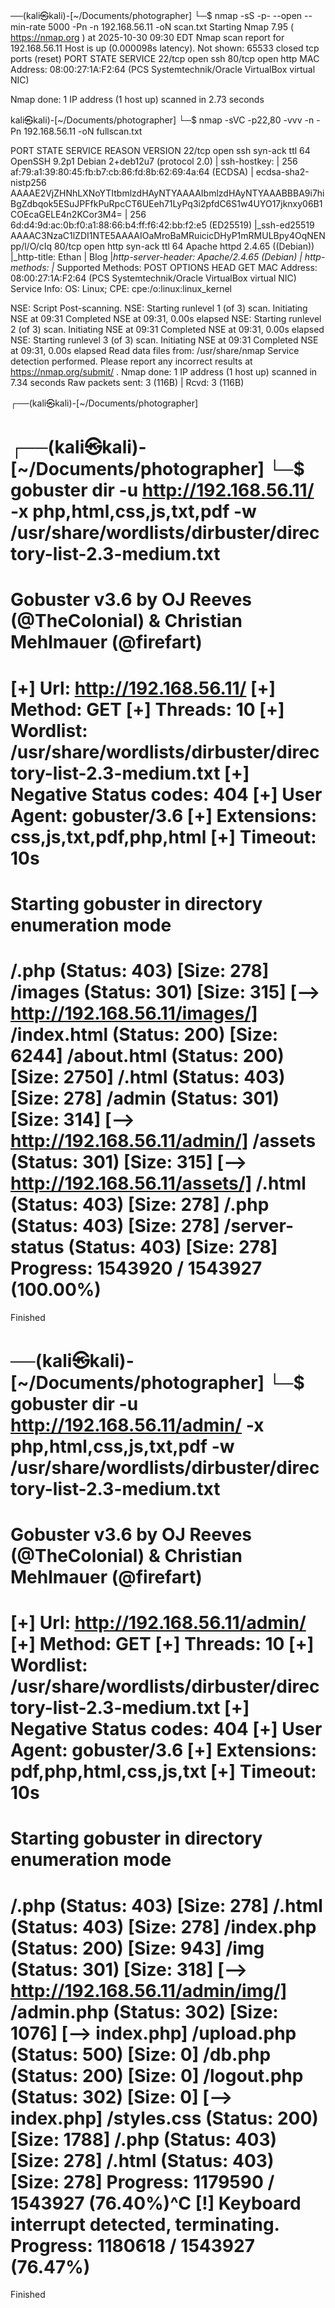 ──(kali㉿kali)-[~/Documents/photographer]
└─$ nmap -sS -p- --open --min-rate 5000 -Pn -n 192.168.56.11 -oN scan.txt
Starting Nmap 7.95 ( https://nmap.org ) at 2025-10-30 09:30 EDT
Nmap scan report for 192.168.56.11
Host is up (0.000098s latency).
Not shown: 65533 closed tcp ports (reset)
PORT   STATE SERVICE
22/tcp open  ssh
80/tcp open  http
MAC Address: 08:00:27:1A:F2:64 (PCS Systemtechnik/Oracle VirtualBox virtual NIC)

Nmap done: 1 IP address (1 host up) scanned in 2.73 seconds





kali㉿kali)-[~/Documents/photographer]
└─$ nmap -sVC -p22,80 -vvv -n -Pn 192.168.56.11 -oN fullscan.txt   


PORT   STATE SERVICE REASON         VERSION
22/tcp open  ssh     syn-ack ttl 64 OpenSSH 9.2p1 Debian 2+deb12u7 (protocol 2.0)
| ssh-hostkey: 
|   256 af:79:a1:39:80:45:fb:b7:cb:86:fd:8b:62:69:4a:64 (ECDSA)
| ecdsa-sha2-nistp256 AAAAE2VjZHNhLXNoYTItbmlzdHAyNTYAAAAIbmlzdHAyNTYAAABBBA9i7hiBgZdbqok5ESuJPFfkPuRpcCT6UEeh71LyPq3i2pfdC6S1w4UYO17jknxy06B1COEcaGELE4n2KCor3M4=
|   256 6d:d4:9d:ac:0b:f0:a1:88:66:b4:ff:f6:42:bb:f2:e5 (ED25519)
|_ssh-ed25519 AAAAC3NzaC1lZDI1NTE5AAAAIOaMroBaMRuicicDHyP1mRMULBpy4OqNENpp/l/O/cIq
80/tcp open  http    syn-ack ttl 64 Apache httpd 2.4.65 ((Debian))
|_http-title: Ethan | Blog
|_http-server-header: Apache/2.4.65 (Debian)
| http-methods: 
|_  Supported Methods: POST OPTIONS HEAD GET
MAC Address: 08:00:27:1A:F2:64 (PCS Systemtechnik/Oracle VirtualBox virtual NIC)
Service Info: OS: Linux; CPE: cpe:/o:linux:linux_kernel

NSE: Script Post-scanning.
NSE: Starting runlevel 1 (of 3) scan.
Initiating NSE at 09:31
Completed NSE at 09:31, 0.00s elapsed
NSE: Starting runlevel 2 (of 3) scan.
Initiating NSE at 09:31
Completed NSE at 09:31, 0.00s elapsed
NSE: Starting runlevel 3 (of 3) scan.
Initiating NSE at 09:31
Completed NSE at 09:31, 0.00s elapsed
Read data files from: /usr/share/nmap
Service detection performed. Please report any incorrect results at https://nmap.org/submit/ .
Nmap done: 1 IP address (1 host up) scanned in 7.34 seconds
           Raw packets sent: 3 (116B) | Rcvd: 3 (116B)
                                                                                                                                                            
┌──(kali㉿kali)-[~/Documents/photographer]








┌──(kali㉿kali)-[~/Documents/photographer]
└─$ gobuster dir -u http://192.168.56.11/ -x php,html,css,js,txt,pdf -w /usr/share/wordlists/dirbuster/directory-list-2.3-medium.txt 
===============================================================
Gobuster v3.6
by OJ Reeves (@TheColonial) & Christian Mehlmauer (@firefart)
===============================================================
[+] Url:                     http://192.168.56.11/
[+] Method:                  GET
[+] Threads:                 10
[+] Wordlist:                /usr/share/wordlists/dirbuster/directory-list-2.3-medium.txt
[+] Negative Status codes:   404
[+] User Agent:              gobuster/3.6
[+] Extensions:              css,js,txt,pdf,php,html
[+] Timeout:                 10s
===============================================================
Starting gobuster in directory enumeration mode
===============================================================
/.php                 (Status: 403) [Size: 278]
/images               (Status: 301) [Size: 315] [--> http://192.168.56.11/images/]
/index.html           (Status: 200) [Size: 6244]
/about.html           (Status: 200) [Size: 2750]
/.html                (Status: 403) [Size: 278]
/admin                (Status: 301) [Size: 314] [--> http://192.168.56.11/admin/]
/assets               (Status: 301) [Size: 315] [--> http://192.168.56.11/assets/]
/.html                (Status: 403) [Size: 278]
/.php                 (Status: 403) [Size: 278]
/server-status        (Status: 403) [Size: 278]
Progress: 1543920 / 1543927 (100.00%)
===============================================================
Finished







──(kali㉿kali)-[~/Documents/photographer]
└─$ gobuster dir -u http://192.168.56.11/admin/ -x php,html,css,js,txt,pdf -w /usr/share/wordlists/dirbuster/directory-list-2.3-medium.txt 
===============================================================
Gobuster v3.6
by OJ Reeves (@TheColonial) & Christian Mehlmauer (@firefart)
===============================================================
[+] Url:                     http://192.168.56.11/admin/
[+] Method:                  GET
[+] Threads:                 10
[+] Wordlist:                /usr/share/wordlists/dirbuster/directory-list-2.3-medium.txt
[+] Negative Status codes:   404
[+] User Agent:              gobuster/3.6
[+] Extensions:              pdf,php,html,css,js,txt
[+] Timeout:                 10s
===============================================================
Starting gobuster in directory enumeration mode
===============================================================
/.php                 (Status: 403) [Size: 278]
/.html                (Status: 403) [Size: 278]
/index.php            (Status: 200) [Size: 943]
/img                  (Status: 301) [Size: 318] [--> http://192.168.56.11/admin/img/]
/admin.php            (Status: 302) [Size: 1076] [--> index.php]
/upload.php           (Status: 500) [Size: 0]
/db.php               (Status: 200) [Size: 0]
/logout.php           (Status: 302) [Size: 0] [--> index.php]
/styles.css           (Status: 200) [Size: 1788]
/.php                 (Status: 403) [Size: 278]
/.html                (Status: 403) [Size: 278]
Progress: 1179590 / 1543927 (76.40%)^C
[!] Keyboard interrupt detected, terminating.
Progress: 1180618 / 1543927 (76.47%)
===============================================================
Finished
